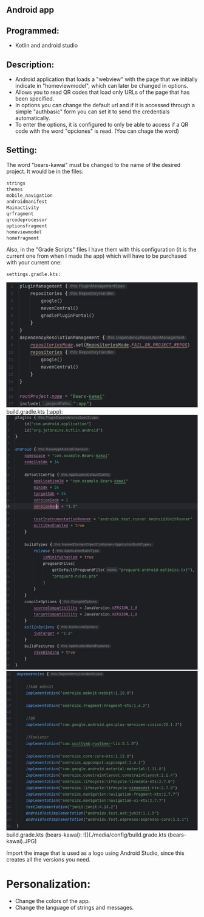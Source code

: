 ## Android app

## Programmed:

 - Kotlin and android studio

## Description:

 - Android application that loads a "webview" with the page that we
   initially indicate in "homeviewmodel", which can later be changed in
   options.
 - Allows you to read QR codes that load only URLs of the page that has
   been specified.
 - In options you can change the default url and if it is accessed
   through a simple "authbasic" form you can set it to send the
   credentials automatically.
 - To enter the options, it is configured to only be able to access if a
   QR code with the word "opciones" is read. (You can chage the word)

## Setting:

The word "bears-kawai" must be changed to the name of the desired       project. It would be in the files:

	strings
	themes
	mobile_navigation
	androidmanifest
	Mainactivity
	qrfragment
	qrcodeprocessor
	optionsfragment
	homeviewmodel
	homefragment

Also, in the "Grade Scripts" files I have them with this    configuration (it is the current one from when I made the app) which    will have to be purchased with your current one:

	settings.gradle.kts:
 ![](./media/config/settings.gradle.kts.jpg)
	build.gradle.kts (:app): 
 ![](./media/config/build.gradle.kts-1.JPG)
 ![](./media/config/build.gradle.kts-2.JPG)
	build.grade.kts (bears-kawai): 
![](./media/config/build.grade.kts (bears-kawai).JPG)
 
Import the image that is used as a logo using Android Studio, since this creates all the versions you need.

# Personalization:

 - Change the colors of the app.
 - Change the language of strings and messages.
